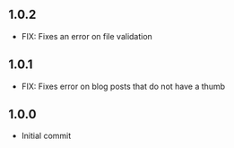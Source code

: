 ## 1.0.2

- FIX: Fixes an error on file validation

## 1.0.1

- FIX: Fixes error on blog posts that do not have a thumb

## 1.0.0

- Initial commit